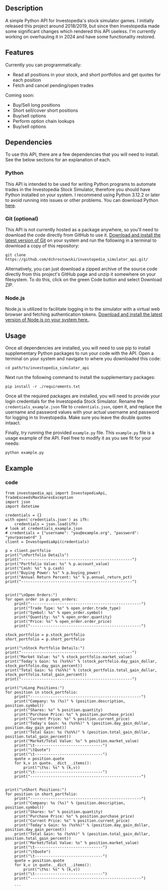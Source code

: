 ## Description
A simple Python API for Investopedia's stock simulator games.  I initially released this project around 2018/2019, but since then Investopedia made some significant changes which rendered this API useless.  I'm currently working on overhauling it in 2024 and have some functionality restored.

## Features
Currently you can programmatically:
* Read all positions in your stock, and short portfolios and get quotes for each position
* Fetch and cancel pending/open trades


Coming soon:
* Buy/Sell long positions
* Short sell/cover short positions
* Buy/sell options
* Perform option chain lookups
* Buy/sell options

## Dependencies
To use this API, there are a few dependencies that you will need to install.  See the below sections for an explanation of each.

### Python
This API is intended to be used for writing Python programs to automate trades in the Investopedia Stock Simulator, therefore you should have Python installed on your system.  I recommend using Python 3.12.2 or later to avoid running into issues or other problems.  You can download Python [here](https://www.python.org/downloads/).

### Git (optional)
This API is not currently hosted as a package anywhere, so you'll need to download the code directly from GitHub to use it.  [Download and install the latest version of Git](https://git-scm.com/downloads) on your system and run the following in a terminal to download a copy of this repository:

`git clone https://github.com/dchrostowski/investopedia_simulator_api.git/`

Alternatively, you can just download a zipped archive of the source code directly from this project's GitHub page and unzip it somewhere on your filesystem.  To do this, click on the green Code button and select Download ZIP.

### Node.js
Node.js is utilized to facilitate logging in to the simulator with a virtual web browser and fetching authentication tokens.  [Download and install the latest version of Node.js on your system here.](https://nodejs.org/en/download).


## Usage

Once all dependencies are installed, you will need to use pip to install supplementary Python packages to run your code with the API.  Open a terminal on your system and navigate to where you downloaded this code:

```cd path/to/investopedia_simulator_api```

Next run the following command to install the supplementary packages:

```pip install -r ./requirements.txt```

Once all the required packages are installed, you will need to provide your login credentials for the Investopedia Stock Simulator.  Rename the ```credentials_example.json``` file to ```credentials.json```, open it, and replace the username and password values with your actual username and password for logging in to Investopedia.  Make sure you leave the double quotes intaact.

Finally, try running the provided `example.py` file.  This `example.py` file is a usage example of the API.  Feel free to modify it as you see fit for your needs:

```python example.py```

## Example
### code
```
from investopedia_api import InvestopediaApi, TradeExceedsMaxSharesException
import json
import datetime

credentials = {}
with open('credentials.json') as ifh:
    credentials = json.load(ifh)
# look at credentials_example.json
# credentials = {"username": "you@example.org", "password": "yourpassword" }
client = InvestopediaApi(credentials)

p = client.portfolio
print("\nPortfolio Details")
print("-------------------------------------------------")
print("Portfolio Value: %s" % p.account_value)
print("Cash: %s" % p.cash)
print("Buying Power: %s" % p.buying_power)
print("Annual Return Percent: %s" % p.annual_return_pct)
print("-------------------------------------------------")


print("\nOpen Orders:")
for open_order in p.open_orders:
    print("-------------------------------------------------")
    print("Trade Type: %s" % open_order.trade_type)
    print("Symbol: %s" % open_order.symbol)
    print("Quantity: %s" % open_order.quantity)
    print("Price: %s" % open_order.order_price)
    print("-------------------------------------------------")

stock_portfolio = p.stock_portfolio
short_portfolio = p.short_portfolio

print("\nStock Portfolio Details:")
print("-------------------------------------------------")
print("Market Value: %s" % stock_portfolio.market_value)
print("Today's Gain: %s (%s%%)" % (stock_portfolio.day_gain_dollar, stock_portfolio.day_gain_percent))
print("Total Gain: %s (%s%%)" % (stock_portfolio.total_gain_dollar, stock_portfolio.total_gain_percent))
print("-------------------------------------------------")

print("\nLong Positions:")
for position in stock_portfolio:
    print("-------------------------------------------------")
    print("Company: %s (%s)" % (position.description, position.symbol))
    print("Shares: %s" % position.quantity)
    print("Purchase Price: %s" % position.purchase_price)
    print("Current Price: %s" % position.current_price)
    print("Today's Gain: %s (%s%%)" % (position.day_gain_dollar, position.day_gain_percent))
    print("Total Gain: %s (%s%%)" % (position.total_gain_dollar, position.total_gain_percent))
    print("Market/Total Value: %s" % position.market_value)
    print("\t------------------------------")
    print("\tQuote")
    print("\t------------------------------")
    quote = position.quote
    for k,v in quote.__dict__.items():
        print("\t%s: %s" % (k,v))
    print("\t------------------------------")
    print("-------------------------------------------------")


print("\nShort Positions:")
for position in short_portfolio:
    print("-------------------------------------------------")
    print("Company: %s (%s)" % (position.description, position.symbol))
    print("Shares: %s" % position.quantity)
    print("Purchase Price: %s" % position.purchase_price)
    print("Current Price: %s" % position.current_price)
    print("Today's Gain: %s (%s%%)" % (position.day_gain_dollar, position.day_gain_percent))
    print("Total Gain: %s (%s%%)" % (position.total_gain_dollar, position.total_gain_percent))
    print("Market/Total Value: %s" % position.market_value)
    print("\t------------------------------")
    print("\tQuote")
    print("\t------------------------------")
    quote = position.quote
    for k,v in quote.__dict__.items():
        print("\t%s: %s" % (k,v))
    print("\t------------------------------")
    print("-------------------------------------------------")

    ```